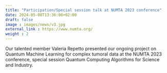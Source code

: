 ```yaml
---
title: "Participation/Special session talk at NUMTA 2023 conference"
date: 2024-05-08T13:36:08+02:00
draft: false
image : images/news/v3.jpg
external_link : https://www.numta.org/ 
weight : 2
---
```


Our talented member Valeria Repetto presented our ongoing project on Quantum Machine Learning for complex tumoral data at the NUMTA 2023 conference, special session Quantum Computing Algorithms for Science and Industry.